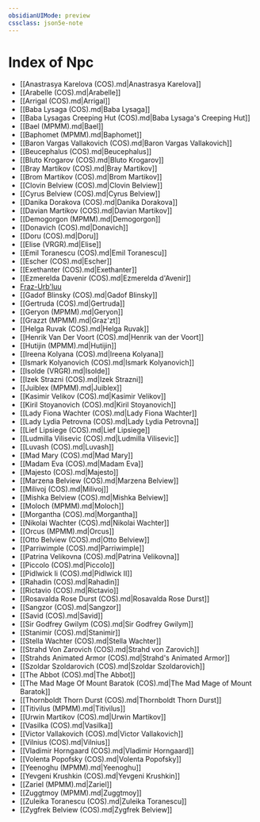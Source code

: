 ```yaml
---
obsidianUIMode: preview
cssclass: json5e-note
---
```

# Index of Npc

- [[Anastrasya Karelova (COS).md|Anastrasya Karelova]]
- [[Arabelle (COS).md|Arabelle]]
- [[Arrigal (COS).md|Arrigal]]
- [[Baba Lysaga (COS).md|Baba Lysaga]]
- [[Baba Lysagas Creeping Hut (COS).md|Baba Lysaga's Creeping Hut]]
- [[Bael (MPMM).md|Bael]]
- [[Baphomet (MPMM).md|Baphomet]]
- [[Baron Vargas Vallakovich (COS).md|Baron Vargas Vallakovich]]
- [[Beucephalus (COS).md|Beucephalus]]
- [[Bluto Krogarov (COS).md|Bluto Krogarov]]
- [[Bray Martikov (COS).md|Bray Martikov]]
- [[Brom Martikov (COS).md|Brom Martikov]]
- [[Clovin Belview (COS).md|Clovin Belview]]
- [[Cyrus Belview (COS).md|Cyrus Belview]]
- [[Danika Dorakova (COS).md|Danika Dorakova]]
- [[Davian Martikov (COS).md|Davian Martikov]]
- [[Demogorgon (MPMM).md|Demogorgon]]
- [[Donavich (COS).md|Donavich]]
- [[Doru (COS).md|Doru]]
- [[Elise (VRGR).md|Elise]]
- [[Emil Toranescu (COS).md|Emil Toranescu]]
- [[Escher (COS).md|Escher]]
- [[Exethanter (COS).md|Exethanter]]
- [[Ezmerelda Davenir (COS).md|Ezmerelda d'Avenir]]
- [Fraz-Urb'luu](fraz-urbluu-mpmm.md)
- [[Gadof Blinsky (COS).md|Gadof Blinsky]]
- [[Gertruda (COS).md|Gertruda]]
- [[Geryon (MPMM).md|Geryon]]
- [[Grazzt (MPMM).md|Graz'zt]]
- [[Helga Ruvak (COS).md|Helga Ruvak]]
- [[Henrik Van Der Voort (COS).md|Henrik van der Voort]]
- [[Hutijin (MPMM).md|Hutijin]]
- [[Ireena Kolyana (COS).md|Ireena Kolyana]]
- [[Ismark Kolyanovich (COS).md|Ismark Kolyanovich]]
- [[Isolde (VRGR).md|Isolde]]
- [[Izek Strazni (COS).md|Izek Strazni]]
- [[Juiblex (MPMM).md|Juiblex]]
- [[Kasimir Velikov (COS).md|Kasimir Velikov]]
- [[Kiril Stoyanovich (COS).md|Kiril Stoyanovich]]
- [[Lady Fiona Wachter (COS).md|Lady Fiona Wachter]]
- [[Lady Lydia Petrovna (COS).md|Lady Lydia Petrovna]]
- [[Lief Lipsiege (COS).md|Lief Lipsiege]]
- [[Ludmilla Vilisevic (COS).md|Ludmilla Vilisevic]]
- [[Luvash (COS).md|Luvash]]
- [[Mad Mary (COS).md|Mad Mary]]
- [[Madam Eva (COS).md|Madam Eva]]
- [[Majesto (COS).md|Majesto]]
- [[Marzena Belview (COS).md|Marzena Belview]]
- [[Milivoj (COS).md|Milivoj]]
- [[Mishka Belview (COS).md|Mishka Belview]]
- [[Moloch (MPMM).md|Moloch]]
- [[Morgantha (COS).md|Morgantha]]
- [[Nikolai Wachter (COS).md|Nikolai Wachter]]
- [[Orcus (MPMM).md|Orcus]]
- [[Otto Belview (COS).md|Otto Belview]]
- [[Parriwimple (COS).md|Parriwimple]]
- [[Patrina Velikovna (COS).md|Patrina Velikovna]]
- [[Piccolo (COS).md|Piccolo]]
- [[Pidlwick Ii (COS).md|Pidlwick II]]
- [[Rahadin (COS).md|Rahadin]]
- [[Rictavio (COS).md|Rictavio]]
- [[Rosavalda Rose Durst (COS).md|Rosavalda Rose Durst]]
- [[Sangzor (COS).md|Sangzor]]
- [[Savid (COS).md|Savid]]
- [[Sir Godfrey Gwilym (COS).md|Sir Godfrey Gwilym]]
- [[Stanimir (COS).md|Stanimir]]
- [[Stella Wachter (COS).md|Stella Wachter]]
- [[Strahd Von Zarovich (COS).md|Strahd von Zarovich]]
- [[Strahds Animated Armor (COS).md|Strahd's Animated Armor]]
- [[Szoldar Szoldarovich (COS).md|Szoldar Szoldarovich]]
- [[The Abbot (COS).md|The Abbot]]
- [[The Mad Mage Of Mount Baratok (COS).md|The Mad Mage of Mount Baratok]]
- [[Thornboldt Thorn Durst (COS).md|Thornboldt Thorn Durst]]
- [[Titivilus (MPMM).md|Titivilus]]
- [[Urwin Martikov (COS).md|Urwin Martikov]]
- [[Vasilka (COS).md|Vasilka]]
- [[Victor Vallakovich (COS).md|Victor Vallakovich]]
- [[Vilnius (COS).md|Vilnius]]
- [[Vladimir Horngaard (COS).md|Vladimir Horngaard]]
- [[Volenta Popofsky (COS).md|Volenta Popofsky]]
- [[Yeenoghu (MPMM).md|Yeenoghu]]
- [[Yevgeni Krushkin (COS).md|Yevgeni Krushkin]]
- [[Zariel (MPMM).md|Zariel]]
- [[Zuggtmoy (MPMM).md|Zuggtmoy]]
- [[Zuleika Toranescu (COS).md|Zuleika Toranescu]]
- [[Zygfrek Belview (COS).md|Zygfrek Belview]]

